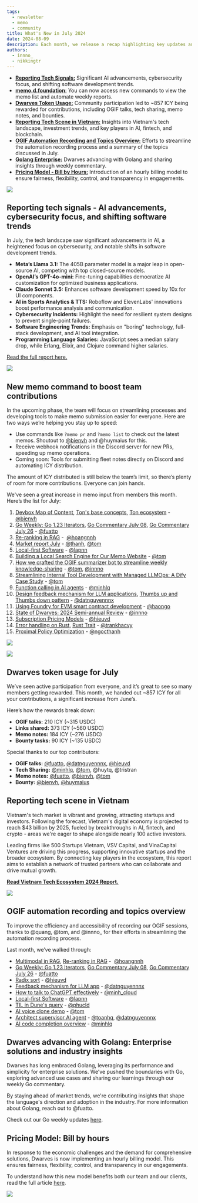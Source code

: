 ```yaml
---
tags:
  - newsletter
  - memo
  - community
title: What's New in July 2024
date: 2024-08-09
description: Each month, we release a recap highlighting key updates and progress within our team and community. July covers AI advancements, community contributions, insights from Vietnam's tech scene, new memo commands, OGIF automation, and the introduction of our hourly billing model
authors:
  - innno_
  - nikkingtr
---
```


- [**Reporting Tech Signals:**](#reporting-tech-signals---ai-advancements-cybersecurity-focus-and-shifting-software-trends) Significant AI advancements, cybersecurity focus, and shifting software development trends.
- [**memo.d.foundation**:](#new-memo-command-to-boost-team-contributions) You can now access new commands to view the memo list and automate weekly reports.
- [**Dwarves Token Usage:**](#dwarves-token-usage-for-july) Community participation led to ~857 ICY being rewarded for contributions, including OGIF talks, tech sharing, memo notes, and bounties.
- [**Reporting Tech Scene in Vietnam:**](#reporting-tech-scene-in-vietnam) Insights into Vietnam's tech landscape, investment trends, and key players in AI, fintech, and blockchain.
- [**OGIF Automation Recording and Topics Overview:**](#ogif-automation-recording-and-topics-overview) Efforts to streamline the automation recording process and a summary of the topics discussed in July.
- [**Golang Enterprise:**](#dwarves-advancing-with-golang-enterprise-solutions-and-industry-insights) Dwarves advancing with Golang and sharing insights through weekly commentary.
- [**Pricing Model - Bill by Hours:**](#pricing-model-bill-by-hours) Introduction of an hourly billing model to ensure fairness, flexibility, control, and transparency in engagements.

![](assets/2024-whats-new-july-thumbnail.png)

## Reporting tech signals - AI advancements, cybersecurity focus, and shifting software trends
In July, the tech landscape saw significant advancements in AI, a heightened focus on cybersecurity, and notable shifts in software development trends.

- **Meta’s Llama 3.1:** The 405B parameter model is a major leap in open-source AI, competing with top closed-source models.
- **OpenAI’s GPT-4o-mini:** Fine-tuning capabilities democratize AI customization for optimized business applications.
- **Claude Sonnet 3.5:** Enhances software development speed by 10x for UI components.
- **AI in Sports Analytics & TTS:** Roboflow and ElevenLabs' innovations boost performance analysis and communication.
- **Cybersecurity Incidents:** Highlight the need for resilient system designs to prevent single-point failures.
- **Software Engineering Trends:** Emphasis on "boring" technology, full-stack development, and AI tool integration.
- **Programming Language Salaries:** JavaScript sees a median salary drop, while Erlang, Elixir, and Clojure command higher salaries.

[Read the full report here.](https://memo.d.foundation/playground/01_literature/market-report-july-2024/)

![](assets/2024-whats-new-july-tech-report.png)

## New memo command to boost team contributions
In the upcoming phase, the team will focus on streamlining processes and developing tools to make memo submission easier for everyone. Here are two ways we’re helping you stay up to speed:

- Use commands like `?memo pr` and `?memo list` to check out the latest memos. Shoutout to [@bienvh](https://github.com/baenv) and @huymaius for this.
- Receive webhook notifications in the Discord server for new PRs, speeding up memo operations.
- Coming soon: Tools for submitting fleet notes directly on Discord and automating ICY distribution.

The amount of ICY distributed is still below the team’s limit, so there’s plenty of room for more contributions. Everyone can join hands.

We've seen a great increase in memo input from members this month. Here’s the list for July:

1. [Devbox Map of Content](https://memo.d.foundation/playground/-devbox/), [Ton's base concepts](https://memo.d.foundation/playground/01_literature/ton_core_concept/), [Ton ecosystem](https://memo.d.foundation/playground/01_literature/ton_blockchain_of_blockchains/)  - [@bienvh](https://github.com/baenv)
2. [Go Weekly: Go 1.23 Iterators](https://memo.d.foundation/playground/00_fleeting/go-weekly-511/), [Go Commentary July 08](https://memo.d.foundation/playground/00_fleeting/go-commentary-jul-12/), [Go Commentary July 26](https://memo.d.foundation/playground/00_fleeting/go-commentary-jul-26/) - [@fuatto](https://github.com/fuatto)
3. [Re-ranking in RAG](https://memo.d.foundation/playground/01_literature/engineering/ai/re-ranking-in-rag/) -  [@hoangnnh](https://memo.d.foundation/contributor/hoangnnh)
4. [Market report July](https://memo.d.foundation/playground/01_literature/market-report-july-2024/) - [@thanh](https://github.com/zlatanpham), [@tom](https://github.com/monotykamary)
5. [Local-first Software](https://memo.d.foundation/playground/01_literature/local-first-software/) - [@lapnn](https://github.com/ngolapnguyen)
6. [Building a Local Search Engine for Our Memo Website](https://memo.d.foundation/playground/01_literature/creating-a-fully-local-search-engine-on-memo/) - [@tom](https://memo.d.foundation/contributor/tom)
7. [How we crafted the OGIF summarizer bot to streamline weekly knowledge-sharing](https://memo.d.foundation/playground/01_literature/how-we-crafted-the-ogif-summarizer-bot-to-streamline-weekly-knowledge-sharing/) - [@tom](https://memo.d.foundation/contributor/tom), [@innno](https://github.com/innnotruong) 
8. [Streamlining Internal Tool Development with Managed LLMOps: A Dify Case Study](https://memo.d.foundation/playground/01_literature/building-llm-powered-tools-with-dify/) - [@tom](https://memo.d.foundation/contributor/tom)
9. [Function calling in AI agents](https://memo.d.foundation/playground/00_fleeting/function-calling/) - [@minhlq](https://github.com/minhluuquang)
10. [Design feedback mechanism for LLM applications](https://memo.d.foundation/playground/01_literature/feedback-mechanism/), [Thumbs up and Thumbs down pattern](https://memo.d.foundation/playground/01_literature/thumbs-up-and-thumbs-down-pattern/) - [@datnguyennnx](https://github.com/datnguyennnx)
11. [Using Foundry for EVM smart contract development](https://memo.d.foundation/playground/01_literature/using-foundry-for-evm-smart-contract-developement/) - [@haongo](https://github.com/haongo138)
12. [State of Dwarves: 2024 Semi-annual Review](https://memo.d.foundation/updates/changelog/2024-state-of-dwarves-semi-annual-review/) - [@innno](https://github.com/innnotruong) 
13. [Subscription Pricing Models](https://memo.d.foundation/playground/00_fleeting/subscription-pricing-models/) - [@hieuvd](https://memo.d.foundation/contributor/hieuvd)
14. [Error handling on Rust](https://memo.d.foundation/playground/01_literature/error-handling-in-rust/), [Rust Trait](https://memo.d.foundation/playground/00_fleeting/rust-trait/) - [@trankhacvy](https://github.com/trankhacvy)
15. [Proximal Policy Optimization](https://memo.d.foundation/playground/00_fleeting/proximal-policy-optimization/) - [@ngocthanh](https://github.com/thanhpn)

![](assets/2024-whats-new-july-memo-update.png)

![](assets/2024-whats-new-july-memo-command.png)

## Dwarves token usage for July
We’ve seen active participation from everyone, and it’s great to see so many members getting rewarded. This month, we handed out ~857 ICY for all your contributions, a significant increase from June’s.

Here’s how the rewards break down:

- **OGIF talks:** 210 ICY (~315 USDC)
- **Links shared:** 373 ICY (~560 USDC)
- **Memo notes:** 184 ICY (~276 USDC)
- **Bounty tasks:** 90 ICY (~135 USDC)

Special thanks to our top contributors:

- **OGIF talks:** [@fuatto](https://github.com/fuatto), [@datnguyennnx](https://github.com/datnguyennnx), [@hieuvd](https://memo.d.foundation/contributor/hieuvd)
- **Tech Sharing:** [@minhlq](https://github.com/minhluuquang), [@tom](https://github.com/monotykamary), @huytq, @tristran
- **Memo notes:** [@fuatto](https://github.com/fuatto), [@bienvh](https://github.com/baenv), [@tom](https://github.com/monotykamary)
- **Bounty:** [@bienvh](https://github.com/baenv), [@huymaius](https://memo.d.foundation/contributor/huymaius)

## Reporting tech scene in Vietnam
Vietnam's tech market is vibrant and growing, attracting startups and investors. Following the forecast, Vietnam's digital economy is projected to reach $43 billion by 2025, fueled by breakthroughs in AI, fintech, and crypto - areas we're eager to shape alongside nearly 100 active investors. 

Leading firms like 500 Startups Vietnam, VSV Capital, and VinaCapital Ventures are driving this progress, supporting innovative startups and the broader ecosystem. By connecting key players in the ecosystem, this report aims to establish a network of trusted partners who can collaborate and drive mutual growth.

[**Read Vietnam Tech Ecosystem 2024 Report.**](https://memo.d.foundation/playground/01_literature/vietnam-tech-ecosystem-report/)

![](assets/2024-whats-new-july-vietnam-market.png)

## OGIF automation recording and topics overview
To improve the efficiency and accessibility of recording our OGIF sessions, thanks to @quang, @tom, and @innno_ for their efforts in streamlining the automation recording process.

Last month, we’ve walked through:

- [Multimodal in RAG](https://memo.d.foundation/playground/01_literature/engineering/ai/multimodal-in-rag/), [Re-ranking in RAG](https://memo.d.foundation/playground/01_literature/engineering/ai/re-ranking-in-rag/) -  [@hoangnnh](https://memo.d.foundation/contributor/hoangnnh)
- [Go Weekly: Go 1.23 Iterators](https://memo.d.foundation/playground/00_fleeting/go-weekly-511/), [Go Commentary July 08](https://memo.d.foundation/playground/00_fleeting/go-commentary-jul-12/), [Go Commentary July 26](https://memo.d.foundation/playground/00_fleeting/go-commentary-jul-26/)  - [@fuatto](https://github.com/fuatto)
- [Radix sort](https://memo.d.foundation/playground/01_literature/radix-sort/) - [@hieuvd](https://memo.d.foundation/contributor/hieuvd)
- [Feedback mechanism for LLM app](https://memo.d.foundation/playground/01_literature/feedback-mechanism/) - [@datnguyennnx](https://github.com/datnguyennnx)
- [How to talk to ChatGPT effectively](https://memo.d.foundation/playground/00_fleeting/how-to-talk-to-chatgpt-effectively/) - [@minh_cloud](https://memo.d.foundation/contributor/minh_cloud)
- [Local-first Software](https://memo.d.foundation/playground/01_literature/local-first-software/) - [@lapnn](https://github.com/ngolapnguyen)
- [TIL in Dune's query](https://memo.d.foundation/updates/ogif/16-ogif-office-hours-0726/) - [@phucld](https://github.com/phucledien)
- [AI voice clone demo](https://memo.d.foundation/updates/ogif/16-ogif-office-hours-0726/) -  [@tom](https://github.com/monotykamary)
- [Architect supervisor AI agent](https://memo.d.foundation/updates/ogif/16-ogif-office-hours-0726/) -  [@toanhq](https://github.com/toanbku), [@datnguyennnx](https://github.com/datnguyennnx)
- [AI code completion overview](https://memo.d.foundation/updates/ogif/16-ogif-office-hours-0726/) -  [@minhlq](https://github.com/minhluuquang)

## Dwarves advancing with Golang: Enterprise solutions and industry insights
Dwarves has long embraced Golang, leveraging its performance and simplicity for enterprise solutions. We’ve pushed the boundaries with Go, exploring advanced use cases and sharing our learnings through our weekly Go commentary. 

By staying ahead of market trends, we're contributing insights that shape the language's direction and adoption in the industry. For more information about Golang, reach out to @fuatto. 

Check out our Go weekly updates [here](https://memo.d.foundation/tags/go-weekly/).

## Pricing Model: Bill by hours
In response to the economic challenges and the demand for comprehensive solutions, Dwarves is now implementing an hourly billing model. This ensures fairness, flexibility, control, and transparency in our engagements. 

To understand how this new model benefits both our team and our clients, read the full article [here](https://memo.d.foundation/playbook/business/pricing-model-bill-by-hours/).

![](assets/2024-whats-new-july-bill-by-hour.png)